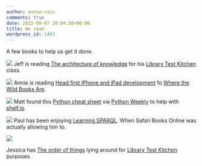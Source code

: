 ```yaml
---
author: annie-cain
comments: true
date: 2012-09-07 20:04:58+00:00
title: We read
wordpress_id: 1403
---
```


A few books to help us get it done.

[![](http://librarylab.law.harvard.edu/blog/wp-content/uploads/2012/09/jeff-e1347046948836-768x1024.jpg)](http://librarylab.law.harvard.edu/blog/wp-content/uploads/2012/09/jeff.jpg)
Jeff is reading [The architecture of knowledge](http://holliscatalog.harvard.edu/?itemid=|library/m/aleph|012542215) for his [Library Test Kitchen](http://librarytestkitchen.org) class.


[![](http://librarylab.law.harvard.edu/blog/wp-content/uploads/2012/09/book-e1347048068813-768x1024.jpg)](http://librarylab.law.harvard.edu/blog/wp-content/uploads/2012/09/book.jpg)
Annie is reading [Head first iPhone and iPad development](http://holliscatalog.harvard.edu/?itemid=|library/m/aleph|012835391) fo [Where the Wild Books Are](http://osc.hul.harvard.edu/liblab/proj/where-wild-books-are).


[![](http://librarylab.law.harvard.edu/blog/wp-content/uploads/2012/09/cheat-e1347048109520-768x1024.jpg)](http://librarylab.law.harvard.edu/blog/wp-content/uploads/2012/09/cheat.jpg)
Matt found this [Python cheat sheet](https://docs.google.com/file/d/0B9VT_L2CDnKvODYyNTc5NjktYmMyOC00NDFkLTliNTctMzQzMTAzYjUyYmYy/view?pli=1&sle=true&utm_source=Python+Weekly+Newsletter&utm_campaign=ef912bb48d-Python_Weekly_Issue_51_September_6_2012&utm_medium=email) via [Python Weekly](http://www.pythonweekly.com/) to help with [shelf.io](http://shelf.io/).


[![](http://librarylab.law.harvard.edu/blog/wp-content/uploads/2012/09/sparql-e1347048127267-768x1024.jpg)](http://librarylab.law.harvard.edu/blog/wp-content/uploads/2012/09/sparql.jpg)
Paul has been enjoying [Learning SPARQL](http://holliscatalog.harvard.edu/?itemid=|library/m/aleph|012992031). When Safari Books Online was actually allowing him to.



[![](http://librarylab.law.harvard.edu/blog/wp-content/uploads/2012/09/order-e1347048649744-768x1024.jpg)](http://librarylab.law.harvard.edu/blog/wp-content/uploads/2012/09/order.jpg)

Jessica has [The order of things](http://holliscatalog.harvard.edu/?itemid=|library/m/aleph|008884487) lying around for [Library Test Kitchen](http://librarytestkitchen.org) purposes.
